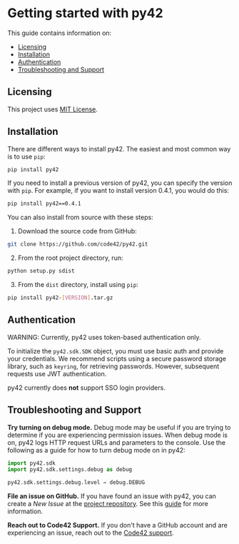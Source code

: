 # Getting started with py42

This guide contains information on:

* [Licensing](#licensing)
* [Installation](#installation)
* [Authentication](#authentication)
* [Troubleshooting and Support](#troubleshooting-and-support)

## Licensing

This project uses [MIT License](https://github.com/code42/py42/blob/master/LICENSE.md).

## Installation

There are different ways to install py42. The easiest and most common way is to use `pip`:
```bash
pip install py42
```

If you need to install a previous version of py42, you can specify the version with `pip`. For example, if you want to
install version 0.4.1, you would do this:
```bash
pip install py42==0.4.1
```

You can also install from source with these steps:

1. Download the source code from GitHub:
```bash
git clone https://github.com/code42/py42.git
```

2. From the root project directory, run:
```bash
python setup.py sdist
```

3. From the `dist` directory, install using `pip`:
```bash
pip install py42-[VERSION].tar.gz
```

## Authentication

WARNING: Currently, py42 uses token-based authentication only.

To initialize the `py42.sdk.SDK` object, you must use basic auth and provide your credentials. We recommend scripts
using a secure password storage library, such as `keyring`, for retrieving passwords. However, subsequent requests use
JWT authentication.

py42 currently does **not** support SSO login providers.

## Troubleshooting and Support

**Try turning on debug mode.** Debug mode may be useful if you are trying to determine if you are experiencing
permission issues. When debug mode is on, py42 logs HTTP request URLs and parameters to the console. Use the following
as a guide for how to turn debug mode on in py42:
```python
import py42.sdk
import py42.sdk.settings.debug as debug

py42.sdk.settings.debug.level = debug.DEBUG
```

**File an issue on GitHub.** If you have found an issue with py42, you can create a *New Issue* at the
[project repository](https://github.com/code42/py42/issues). See this
[guide](https://help.github.com/en/github/managing-your-work-on-github/creating-an-issue) for more information.

**Reach out to Code42 Support.** If you don't have a GitHub account and are experiencing an issue, reach out to the
[Code42 support](https://support.code42.com/).
